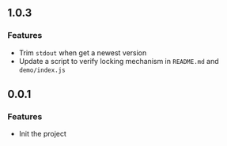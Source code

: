 ## 1.0.3
### Features
- Trim `stdout` when get a newest version
- Update a script to verify locking mechanism in `README.md` and `demo/index.js`

## 0.0.1

### Features
- Init the project